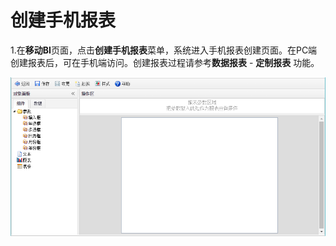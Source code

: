 # 创建手机报表

1.在**移动BI**页面，点击**创建手机报表**菜单，系统进入手机报表创建页面。在PC端创建报表后，可在手机端访问。创建报表过程请参考**数据报表** - **定制报表** 功能。

![](/assets/import70.png)

